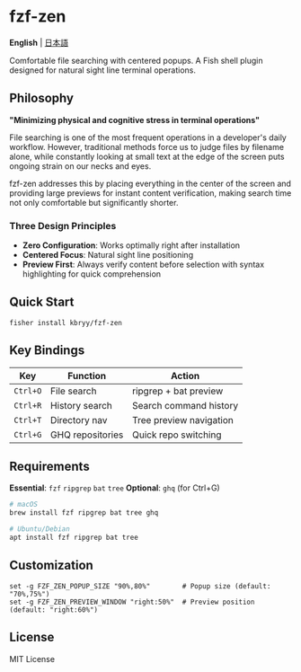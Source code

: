 # fzf-zen

**English** | [日本語](docs/README_ja.md)

Comfortable file searching with centered popups.
A Fish shell plugin designed for natural sight line terminal operations.

## Philosophy

**"Minimizing physical and cognitive stress in terminal operations"**

File searching is one of the most frequent operations in a developer's daily workflow. However, traditional methods force us to judge files by filename alone, while constantly looking at small text at the edge of the screen puts ongoing strain on our necks and eyes.

fzf-zen addresses this by placing everything in the center of the screen and providing large previews for instant content verification, making search time not only comfortable but significantly shorter.

### Three Design Principles
- **Zero Configuration**: Works optimally right after installation
- **Centered Focus**: Natural sight line positioning
- **Preview First**: Always verify content before selection with syntax highlighting for quick comprehension

## Quick Start

```fish
fisher install kbryy/fzf-zen
```

## Key Bindings

| Key      | Function         | Action                  |
| -------- | ---------------- | ----------------------- |
| `Ctrl+O` | File search      | ripgrep + bat preview   |
| `Ctrl+R` | History search   | Search command history  |
| `Ctrl+T` | Directory nav    | Tree preview navigation |
| `Ctrl+G` | GHQ repositories | Quick repo switching    |

## Requirements

**Essential**: `fzf` `ripgrep` `bat` `tree`
**Optional**: `ghq` (for Ctrl+G)

```bash
# macOS
brew install fzf ripgrep bat tree ghq

# Ubuntu/Debian
apt install fzf ripgrep bat tree
```

## Customization

```fish
set -g FZF_ZEN_POPUP_SIZE "90%,80%"        # Popup size (default: "70%,75%")
set -g FZF_ZEN_PREVIEW_WINDOW "right:50%"  # Preview position (default: "right:60%")
```

## License

MIT License
